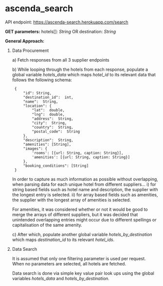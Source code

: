 
# ascenda_search

API endpoint: https://ascenda-search.herokuapp.com/search

**GET parameters:** 
hotels[]: *String* OR destination: *String*

**General Approach:**
1. Data Procurement

	a) Fetch responses from all 3 supplier endpoints 

	b) While looping through the hotels from each response, populate a global variable *hotels_data* which maps *hotel_id* to its relevant data that follows the following schema:

		{
			"id": String,
			"destination_id":  int,
			"name":  String,
			"location": {
				"lat":  double,
				"lng":  double,
				"address":  String,
				"city":  String,
				"country":  String,
				"postal_code":  String
			},
			"description":  String,
			"amenities": [String],
			"images": { 	
				'rooms': [{url: String, caption: String}],  	
				'amenities': [{url: String, caption: String}] 
			},  
			"booking_conditions": [String]
		}
	In order to capture as much information as possible without overlapping, when parsing data for each unique hotel from different suppliers...
	i) for string based fields such as hotel name and description, the supplier with the longest entry is selected.
	ii) for array based fields such as amenities, the supplier with the longest array of amenities is selected.
 
	 For amenities, it was considered whether or not it would be good to merge the arrays of different suppliers, but it was decided that unintended overlapping entries might occur due to different spellings or capitalisation of the same amenity.
	 
	c) After which, populate another global variable *hotels_by_destination* which maps *destination_id* to its relevant *hotel_ids*.
	
2. Data Search
	
	It is assumed that only one filtering parameter is used per request.
	When no parameters are selected, all hotels are fetched.

	Data search is done via simple key value pair look ups using the global variables *hotels_data* and *hotels_by_destination*.
		
